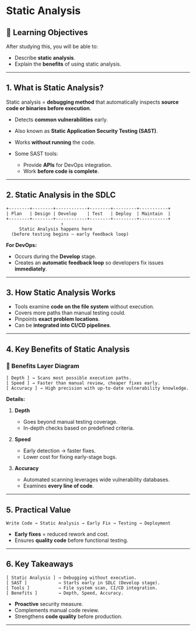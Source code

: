 # Static Analysis

## 🎯 Learning Objectives

After studying this, you will be able to:

- Describe **static analysis**.
- Explain the **benefits** of using static analysis.

---

## 1. What is Static Analysis?

Static analysis = **debugging method** that automatically inspects **source code or binaries before execution**.

- Detects **common vulnerabilities** early.
- Also known as **Static Application Security Testing (SAST)**.
- Works **without running** the code.
- Some SAST tools:

  - Provide **APIs** for DevOps integration.
  - Work **before code is complete**.

---

## 2. Static Analysis in the SDLC

```
+--------+--------+------------+--------+---------+-----------+
| Plan   | Design | Develop    | Test   | Deploy  | Maintain  |
+--------+--------+------------+--------+---------+-----------+
                     ↑
     Static Analysis happens here
  (before testing begins — early feedback loop)
```

**For DevOps:**

- Occurs during the **Develop** stage.
- Creates an **automatic feedback loop** so developers fix issues **immediately**.

---

## 3. How Static Analysis Works

- Tools examine **code on the file system** without execution.
- Covers more paths than manual testing could.
- Pinpoints **exact problem locations**.
- Can be **integrated into CI/CD pipelines**.

---

## 4. Key Benefits of Static Analysis

### 📌 Benefits Layer Diagram

```
[ Depth ] → Scans most possible execution paths.
[ Speed ] → Faster than manual review, cheaper fixes early.
[ Accuracy ] → High precision with up-to-date vulnerability knowledge.
```

**Details:**

1. **Depth**

   - Goes beyond manual testing coverage.
   - In-depth checks based on predefined criteria.

2. **Speed**

   - Early detection → faster fixes.
   - Lower cost for fixing early-stage bugs.

3. **Accuracy**

   - Automated scanning leverages wide vulnerability databases.
   - Examines **every line of code**.

---

## 5. Practical Value

```
Write Code → Static Analysis → Early Fix → Testing → Deployment
```

- **Early fixes** = reduced rework and cost.
- Ensures **quality code** before functional testing.

---

## 6. Key Takeaways

```
[ Static Analysis ] → Debugging without execution.
[ SAST ]            → Starts early in SDLC (Develop stage).
[ Tools ]           → File system scan, CI/CD integration.
[ Benefits ]        → Depth, Speed, Accuracy.
```

- **Proactive** security measure.
- Complements manual code review.
- Strengthens **code quality** before production.

---
